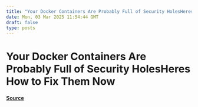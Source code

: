 ```yaml
---
title: "Your Docker Containers Are Probably Full of Security HolesHeres How to Fix Them Now"
date: Mon, 03 Mar 2025 11:54:44 GMT
draft: false
type: posts
---
```

# Your Docker Containers Are Probably Full of Security HolesHeres How to Fix Them Now









#### [Source](https://hackernoon.com/your-docker-containers-are-probably-full-of-security-holesheres-how-to-fix-them-now?source=rss)


